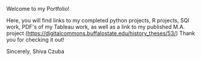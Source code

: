 Welcome to my Portfolio!

Here, you will find links to my completed python projects,
R projects, SQl work, PDF's of my Tableau work, as well as
a link to my published M.A. project (https://digitalcommons.buffalostate.edu/history_theses/53/)
Thank you for checking it out!

Sincerely,
Shiva Czuba
